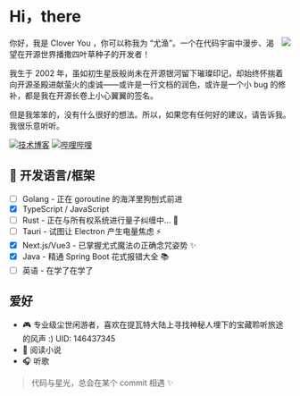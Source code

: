 # Hi，there

<img align="right" src="https://github-readme-stats.vercel.app/api?username=Clover-You&show_icons=true&theme=radical">

你好，我是 Clover You ，你可以称我为 “尤渔”。一个在代码宇宙中漫步、渴望在开源世界播撒四叶草种子的开发者！

我生于 2002 年，虽如初生星辰般尚未在开源银河留下璀璨印记，却始终怀揣着向开源圣殿进献萤火的虔诚——或许是一行文档的润色，或许是一个小 bug 的修补，都是我在开源长卷上小心翼翼的签名。

但是我笨笨的，没有什么很好的想法。所以，如果您有任何好的建议，请告诉我。我很乐意听听。

[![技术博客](https://img.shields.io/badge/Blog-ctong.top-FFA500)](http://www.ctong.top) [![哔哩哔哩](https://img.shields.io/badge/BiLiBiLi-348402900-FB7299)](https://space.bilibili.com/348402900)

## 💬  开发语言/框架

- [ ] Golang - 正在 goroutine 的海洋里狗刨式前进
- [x] TypeScript / JavaScript
- [ ] Rust - 正在与所有权系统进行量子纠缠中... 🤯
- [ ] Tauri - 试图让 Electron 产生电量焦虑 ⚡
- [x] Next.js/Vue3 - 已掌握尤式魔法の正确念咒姿势 ✨
- [x] Java - 精通 Spring Boot 花式报错大全 📚
- [ ] 英语 - 在学了在学了

## 爱好

- 🎮 专业级尘世闲游者，喜欢在提瓦特大陆上寻找神秘人埋下的宝藏聆听旅途的风声 :)
  UID: 146437345
- 📖 阅读小说
- 🎧 听歌

> 代码与星光，总会在某个 commit 相遇 ✨
